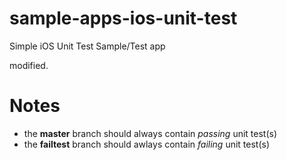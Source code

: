 sample-apps-ios-unit-test
=========================

Simple iOS Unit Test Sample/Test app

modified.

# Notes

* the **master** branch should always contain *passing* unit test(s)
* the **failtest** branch should awlays contain *failing* unit test(s)

